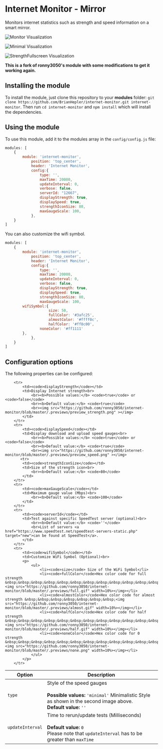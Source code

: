 # Internet Monitor - Mirror
Monitors internet statistics such as strength and speed information on a smart mirror.

![Monitor Visualization](https://github.com/ronny3050/internet-monitor/blob/master/.previews/preview.gif)

![Minimal Visualization](https://github.com/ronny3050/internet-monitor/blob/master/.previews/preview_minimal.gif)

![StrengthFullscreen Visualization](https://github.com/ronny3050/internet-monitor/blob/master/.previews/preview_strength_fullscreen.png)

**This is a fork of ronny3050's module with some modifications to get it working again.**

## Installing the module

To install the module, just clone this repository to your __modules__ folder: `git clone https://github.com/BrianHepler/internet-monitor.git internet-monitor`.
Then run `cd internet-monitor` and `npm install` which will install the dependencies.

## Using the module

To use this module, add it to the modules array in the `config/config.js` file:
````javascript
modules: [
	{
	    module: 'internet-monitor',
            position: 'top_center',
            header: 'Internet Monitor',
            config:{
                type: '',
                maxTime: 20000,
                updateInterval: 0,
                verbose: false,
                serverId: "12667",
                displayStrength: true,
                displaySpeed: true,
                strengthIconSize: 80,
                maxGaugeScale: 100,
            },
	}
]
````

You can also customize the wifi symbol.

````javascript
modules: [
	{
	    module: 'internet-monitor',
            position: 'top_center',
            header: 'Internet Monitor',
            config:{
                type: '',
                maxTime: 20000,
                updateInterval: 0,
                verbose: false,
                displayStrength: true,
                displaySpeed: true,
                strengthIconSize: 80,
                maxGaugeScale: 100,
		wifiSymbol:{
                    size: 50,
                    fullColor: '#3afc25',
                    almostColor: '#ffff0c',
                    halfColor: '#ff8c00',
	            noneColor: '#ff1111'
		},
            },
	}
]
````

## Configuration options

The following properties can be configured:

<table width="100%">
	<!-- why, markdown... -->
	<thead>
		<tr>
			<th>Option</th>
			<th width="100%">Description</th>
		</tr>
	<thead>
	<tbody>
		<tr>
			<td><code>type</code></td>
			<td>Style of the speed gauges<br>
			<br><b>Possible values:</b> <code>'minimal'</code> Minimalistic Style as shown in the second image above.
			<br><b>Default value:</b> <code>''</code>
			</td>
		</tr>
		<tr>
			<td><code>updateInterval</code></td>
			<td>Time to rerun/update tests (Milliseconds)<br>
				<br><b>Default value:</b> <code>0</code>
				<br>Please note that <code>updateInterval</code> has to be greater than <code>maxTime</code>
			</td>
		</tr>

		<tr>
			<td><code>displayStrength</code></td>
			<td>Display Internet strength<br>
				<br><b>Possible values:</b> <code>true</code> or <code>false</code>
				<br><b>Default value:</b> <code>true</code>
				<br><img src="https://github.com/ronny3050/internet-monitor/blob/master/.previews/preview_strength.png" ></img>
			</td>
		</tr>
		<tr>
			<td><code>displaySpeed</code></td>
			<td>Display download and upload speed gauges<br>
				<br><b>Possible values:</b> <code>true</code> or <code>false</code>
				<br><b>Default value:</b> <code>true</code>
				<br><img src="https://github.com/ronny3050/internet-monitor/blob/master/.previews/preview_speed.png" ></img>
	       <tr>
			<td><code>strengthIconSize</code></td>
			<td>Size of the strength icon<br>
				<br><b>Default value:</b> <code>80</code>
			</td>
		</tr>
		<tr>
			<td><code>maxGaugeScale</code></td>
			<td>Maximum gauge value (Mbps)<br>
				<br><b>Default value:</b> <code>100</code>
			</td>
		</tr>
		<tr>
			<td><code>serverId</code></td>
			<td>Test against specific SpeedTest server (optional)<br>
				<br><b>Default value:</b> <code>''</code>
				<br>List of servers <a href="https://www.speedtest.net/speedtest-servers-static.php" target="new">can be found at SpeedTest</a>.
			</td>
		</tr>
		<tr>
			<td><code>wifiSymbol</code></td>
			<td>Customize WiFi Symbol (Optional)<br>
			<p>
				<ul>
					<li><code>size</code> Size of the WiFi Symbol</li>
					<li><code>fullColor</code>Hex color code for full strength &nbsp;&nbsp;&nbsp;&nbsp;&nbsp;&nbsp;&nbsp;&nbsp;&nbsp;&nbsp;&nbsp;&nbsp;&nbsp;&nbsp;<img src="https://github.com/ronny3050/internet-monitor/blob/master/.previews/full.gif" width=10%></img></li>
					<li><code>almostColor</code>Hex color code for almost strength &nbsp;&nbsp;&nbsp;&nbsp;&nbsp;&nbsp;&nbsp;<img src="https://github.com/ronny3050/internet-monitor/blob/master/.previews/almost.gif" width=10%></img></li>
					<li><code>halfColor</code>Hex color code for half strength &nbsp;&nbsp;&nbsp;&nbsp;&nbsp;&nbsp;&nbsp;&nbsp;&nbsp;&nbsp;&nbsp;&nbsp;&nbsp;<img src="https://github.com/ronny3050/internet-monitor/blob/master/.previews/half.gif" width=10%></img></li>
					<li><code>noneColor</code>Hex color code for 0 strength &nbsp;&nbsp;&nbsp;&nbsp;&nbsp;&nbsp;&nbsp;&nbsp;&nbsp;&nbsp;&nbsp;&nbsp;&nbsp;&nbsp;&nbsp;&nbsp;<img src="https://github.com/ronny3050/internet-monitor/blob/master/.previews/none.png" width=10%></img></li>
				</ul>
			</p>
		</tr>
			
</table>
